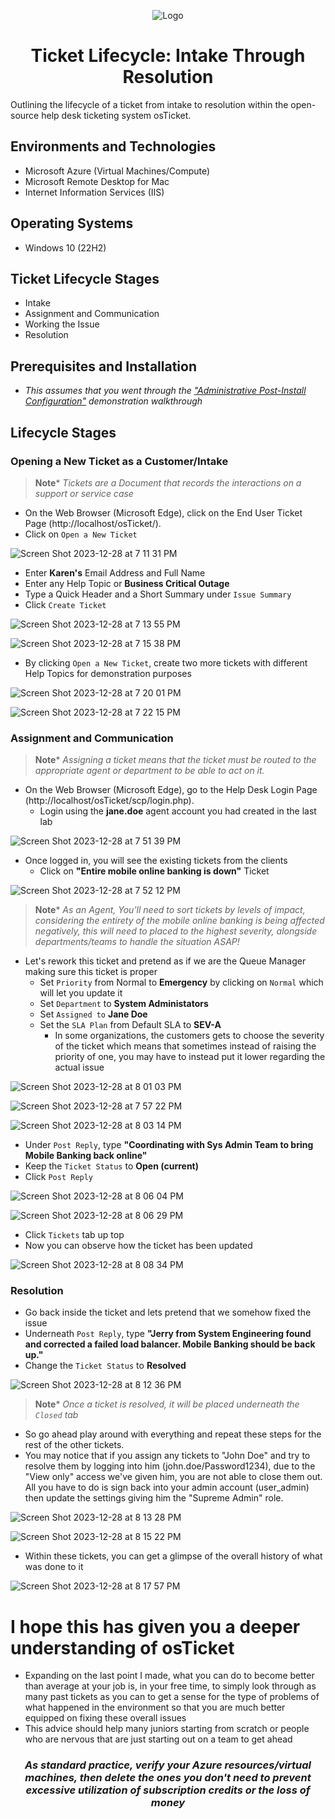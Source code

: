 <p align="center">
<img src="https://i.imgur.com/KuB3GsY.png" alt="Logo"/>
</p>

<h1 align="center">Ticket Lifecycle: Intake Through Resolution</h1>

Outlining the lifecycle of a ticket from intake to resolution within the open-source help desk ticketing system osTicket.<br />


<h2>Environments and Technologies</h2>

- Microsoft Azure (Virtual Machines/Compute)
- Microsoft Remote Desktop for Mac
- Internet Information Services (IIS)

<h2>Operating Systems</h2>

- Windows 10</b> (22H2)

<h2>Ticket Lifecycle Stages</h2>

- Intake
- Assignment and Communication
- Working the Issue
- Resolution

<h2>Prerequisites and Installation</h2>

- _This assumes that you went through the <a href="https://github.com/Emq17/osTicket-Post-Installation-Configuration">"Administrative Post-Install Configuration"</a> demonstration walkthrough_

<h2>Lifecycle Stages</h2>

<h3>Opening a New Ticket as a Customer/Intake</h3>

>**Note***
>_Tickets are a Document that records the interactions on a support or service case_

- On the Web Browser (Microsoft Edge), click on the End User Ticket Page (http://localhost/osTicket/).
- Click on `Open a New Ticket`

![Screen Shot 2023-12-28 at 7 11 31 PM](https://github.com/Emq17/osTicket-Ticket-Lifecycle-Examples/assets/147126755/106098ad-4a49-4059-98ca-954f0fa1f546)

- Enter **Karen's** Email Address and Full Name
- Enter any Help Topic or **Business Critical Outage**
- Type a Quick Header and a Short Summary under `Issue Summary`
- Click `Create Ticket`

![Screen Shot 2023-12-28 at 7 13 55 PM](https://github.com/Emq17/osTicket-Ticket-Lifecycle-Examples/assets/147126755/bbe1a526-e48d-4665-97f7-c1304cffb8d7)

![Screen Shot 2023-12-28 at 7 15 38 PM](https://github.com/Emq17/osTicket-Ticket-Lifecycle-Examples/assets/147126755/deca1645-d88f-4444-945d-bae3a5c664dc)

- By clicking `Open a New Ticket`, create two more tickets with different Help Topics for demonstration purposes

![Screen Shot 2023-12-28 at 7 20 01 PM](https://github.com/Emq17/osTicket-Ticket-Lifecycle-Examples/assets/147126755/ffbc1e57-7f43-4d48-afc6-6eff567d54a7)

![Screen Shot 2023-12-28 at 7 22 15 PM](https://github.com/Emq17/osTicket-Ticket-Lifecycle-Examples/assets/147126755/4e3c0940-37ba-4dc7-956b-4f466c356d09)

<h3>Assignment and Communication</h3>

>**Note***
>_Assigning a ticket means that the ticket must be routed to the appropriate agent or department to be able to act on it._

- On the Web Browser (Microsoft Edge), go to the Help Desk Login Page (http://localhost/osTicket/scp/login.php).
  - Login using the **jane.doe** agent account you had created in the last lab

![Screen Shot 2023-12-28 at 7 51 39 PM](https://github.com/Emq17/osTicket-Ticket-Lifecycle-Examples/assets/147126755/27c544ff-4bfd-4445-bcbf-66dd786abe34)

- Once logged in, you will see the existing tickets from the clients
   - Click on **"Entire mobile online banking is down"** Ticket

![Screen Shot 2023-12-28 at 7 52 12 PM](https://github.com/Emq17/osTicket-Ticket-Lifecycle-Examples/assets/147126755/f28e328b-a2e8-47ff-a58d-09179c9735a4)

>**Note***
>_As an Agent, You'll need to sort tickets by levels of impact, considering the entirety of the mobile online banking is being affected negatively, this will need to placed to the highest severity, alongside departments/teams to handle the situation ASAP!_

- Let's rework this ticket and pretend as if we are the Queue Manager making sure this ticket is proper
  - Set `Priority` from Normal to **Emergency** by clicking on `Normal` which will let you update it
  - Set `Department` to **System Administators**
  - Set `Assigned to` **Jane Doe**
  - Set the `SLA Plan` from Default SLA to **SEV-A**
    - In some organizations, the customers gets to choose the severity of the ticket which means that sometimes instead of raising the priority of one, you may have to instead put it lower regarding the actual issue

![Screen Shot 2023-12-28 at 8 01 03 PM](https://github.com/Emq17/osTicket-Ticket-Lifecycle-Examples/assets/147126755/9296311e-71d1-4033-a259-6571236009ea)

![Screen Shot 2023-12-28 at 7 57 22 PM](https://github.com/Emq17/osTicket-Ticket-Lifecycle-Examples/assets/147126755/d63da2ff-04e6-4aa3-ab64-30b09fdfb3d4)

![Screen Shot 2023-12-28 at 8 03 14 PM](https://github.com/Emq17/osTicket-Ticket-Lifecycle-Examples/assets/147126755/dd70d8f1-96eb-465f-8c93-6ba3307de9c0)

- Under `Post Reply`, type **"Coordinating with Sys Admin Team to bring Mobile Banking back online"** 
- Keep the `Ticket Status` to **Open (current)**
- Click `Post Reply`

![Screen Shot 2023-12-28 at 8 06 04 PM](https://github.com/Emq17/osTicket-Ticket-Lifecycle-Examples/assets/147126755/1fdef569-5b00-48f4-a45a-5cd0dcca29d5)

![Screen Shot 2023-12-28 at 8 06 29 PM](https://github.com/Emq17/osTicket-Ticket-Lifecycle-Examples/assets/147126755/d7759277-2036-4cad-9b4b-2807087b6622)

- Click `Tickets` tab up top
- Now you can observe how the ticket has been updated 

![Screen Shot 2023-12-28 at 8 08 34 PM](https://github.com/Emq17/osTicket-Ticket-Lifecycle-Examples/assets/147126755/9471cde6-37b2-44cd-bbf3-2cb76e77396b)

  <h3>Resolution</h3>

- Go back inside the ticket and lets pretend that we somehow fixed the issue 
- Underneath `Post Reply`, type **"Jerry from System Engineering found and corrected a failed load balancer. Mobile Banking should be back up."**
- Change the `Ticket Status` to **Resolved**

![Screen Shot 2023-12-28 at 8 12 36 PM](https://github.com/Emq17/osTicket-Ticket-Lifecycle-Examples/assets/147126755/83decac1-32dd-485c-a7b3-7c9cefe3256c)

>**Note***
>_Once a ticket is resolved, it will be placed underneath the `Closed` tab_

- So go ahead play around with everything and repeat these steps for the rest of the other tickets.
- You may notice that if you assign any tickets to "John Doe" and try to resolve them by logging into him (john.doe/Password1234), due to the "View only" access we've given him, you are not able to close them out. All you have to do is sign back into your admin account (user_admin) then update the settings giving him the "Supreme Admin" role.

![Screen Shot 2023-12-28 at 8 13 28 PM](https://github.com/Emq17/osTicket-Ticket-Lifecycle-Examples/assets/147126755/3100dc47-cacf-4440-b683-00bf76f769e0)

![Screen Shot 2023-12-28 at 8 15 22 PM](https://github.com/Emq17/osTicket-Ticket-Lifecycle-Examples/assets/147126755/546e3bf5-37a1-4345-8031-66ab9f12e323)

- Within these tickets, you can get a glimpse of the overall history of what was done to it

![Screen Shot 2023-12-28 at 8 17 57 PM](https://github.com/Emq17/osTicket-Ticket-Lifecycle-Examples/assets/147126755/c2a0a251-b930-4edf-a867-0535655a3f70)

# I hope this has given you a deeper understanding of osTicket

- Expanding on the last point I made, what you can do to become better than average at your job is, in your free time, to simply look through as many past tickets as you can to get a sense for the type of problems of what happened in the environment so that you are much better equipped on fixing these overall issues
- This advice should help many juniors starting from scratch or people who are nervous that are just starting out on a team to get ahead

<h3 style="text-align: center;"><i>As standard practice, verify your Azure resources/virtual machines, then delete the ones you don't need to prevent excessive utilization of subscription credits or the loss of money</i></h3>




  
